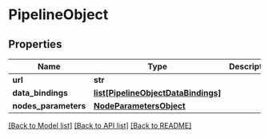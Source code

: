 # PipelineObject

## Properties
Name | Type | Description | Notes
------------ | ------------- | ------------- | -------------
**url** | **str** |  | [optional] 
**data_bindings** | [**list[PipelineObjectDataBindings]**](PipelineObjectDataBindings.md) |  | [optional] 
**nodes_parameters** | [**NodeParametersObject**](NodeParametersObject.md) |  | [optional] 

[[Back to Model list]](../README.md#documentation-for-models) [[Back to API list]](../README.md#documentation-for-api-endpoints) [[Back to README]](../README.md)


